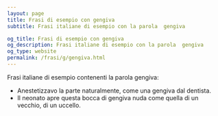 ```yaml
---
layout: page
title: Frasi di esempio con gengiva 
subtitle: Frasi italiane di esempio con la parola  gengiva

og_title: Frasi di esempio con gengiva 
og_description: Frasi italiane di esempio con la parola  gengiva
og_type: website
permalink: /frasi/g/gengiva.html
---
```


Frasi italiane di esempio contenenti la parola gengiva:


- Anestetizzavo la parte naturalmente, come una gengiva dal dentista.
- Il neonato apre questa bocca di gengiva nuda come quella di un vecchio, di un uccello.
